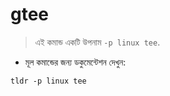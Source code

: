 # gtee

> এই কমান্ড একটি উপনাম `-p linux tee`.

- মূল কমান্ডের জন্য ডকুমেন্টেশন দেখুন:

`tldr -p linux tee`
